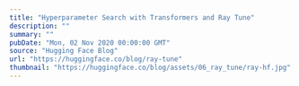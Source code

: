 ```yaml
---
title: "Hyperparameter Search with Transformers and Ray Tune"
description: ""
summary: ""
pubDate: "Mon, 02 Nov 2020 00:00:00 GMT"
source: "Hugging Face Blog"
url: "https://huggingface.co/blog/ray-tune"
thumbnail: "https://huggingface.co/blog/assets/06_ray_tune/ray-hf.jpg"
---
```



